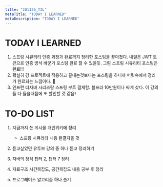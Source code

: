 ```yaml
---
title: "201126_TIL"
metaTitle: "TODAY I LEARNED"
metaDescription: "TODAY I LEARNED"
---
```


# TODAY I LEARNED

1. 스프링 시큐리티 인증 과정과 완료까지 정리한 포스팅을 끝마쳤다. 내일은 JWT 토큰으로 인증 방식 바꾼거 포스팅 완료 할 수 있을듯. 그럼 스프링 시큐리티 포스팅은 완료!!!
2. 확실히 걍 프로젝트에 적용하고 끝내는것보다는 포스팅을 하니까 머릿속에서 정리가 완료되는 느낌이다. 👊
3. 인프런 더자바 시리즈랑 스프링 부트 결제함. 블프라 10만원이나 싸게 샀다. 이 강의들 다 들을때쯤에 또 할인할 것 같음!

# TO-DO LIST

1. 지금까지 쓴 게시물 개인위키에 정리
    - 스프링 시큐리티 내용 완결지을 것

2. 듣고싶었던 유투브 강의 중 하나 듣고 정리하기
3. 자바의 정석 챕터 2, 챕터 7 정리
4. 자료구조 시간복잡도, 공간복잡도 내용 공부 후 정리
5. 프로그래머스 알고리즘 하나 풀기


